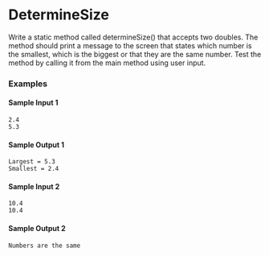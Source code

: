 # DetermineSize

Write a static method called determineSize() that accepts two doubles. The method should print a message to the screen that states which number is the smallest, which is the biggest or that they are the same number. 
Test the method by calling it from the main method using user input.

### Examples

#### Sample Input 1
```
2.4
5.3
```
#### Sample Output 1
```
Largest = 5.3
Smallest = 2.4
```

#### Sample Input 2
```
10.4
10.4
```

#### Sample Output 2
```
Numbers are the same
```
